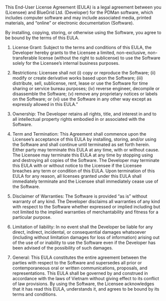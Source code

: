 
This End-User License Agreement (EULA) is a legal agreement between you (Licensee) and BlueGrid Ltd. (Developer) for the PDMan software, which includes computer software and may include associated media, printed materials, and “online” or electronic documentation (Software).

By installing, copying, storing, or otherwise using the Software, you agree to be bound by the terms of this EULA.

1. License Grant: Subject to the terms and conditions of this EULA, the Developer hereby grants to the Licensee a limited, non-exclusive, non-transferable license (without the right to sublicense) to use the Software solely for the Licensee’s internal business purposes.

2. Restrictions: Licensee shall not (i) copy or reproduce the Software; (ii) modify or create derivative works based upon the Software; (iii) distribute, sell, sublicense, rent, lease or use the Software for time sharing or service bureau purposes; (iv) reverse engineer, decompile or disassemble the Software; (v) remove any proprietary notices or labels on the Software; or (vi) use the Software in any other way except as expressly allowed in this EULA.”

3. Ownership: The Developer retains all rights, title, and interest in and to all intellectual property rights embodied in or associated with the Software.

4. Term and Termination: This Agreement shall commence upon the Licensee’s acceptance of this EULA by installing, storing, and/or using the Software and shall continue until terminated as set forth herein. Either party may terminate this EULA at any time, with or without cause. The Licensee may terminate this EULA at any time by stopping using and destroying all copies of the Software. The Developer may terminate this EULA with or without notice to the Licensee if the Licensee breaches any term or condition of this EULA. Upon termination of this EULA for any reason, all licenses granted under this EULA shall immediately terminate and the Licensee shall immediately cease use of the Software.

5. Disclaimer of Warranties: The Software is provided “as is” without warranty of any kind. The Developer disclaims all warranties of any kind with respect to the Software whether expressed or implied including but not limited to the implied warranties of merchantability and fitness for a particular purpose.

6. Limitation of liability: In no event shall the Developer be liable for any direct, indirect, incidental, or consequential damages whatsoever (including without limitation damages for loss of information) arising out of the use of or inability to use the Software even if the Developer has been advised of the possibility of such damages.

7. General: This EULA constitutes the entire agreement between the parties with respect to the Software and supersedes all prior or contemporaneous oral or written communications, proposals, and representations. This EULA shall be governed by and construed in accordance with the laws of Vietnam without giving effect to its conflict of law provisions. By using the Software, the Licensee acknowledges that it has read this EULA, understands it, and agrees to be bound by its terms and conditions.
